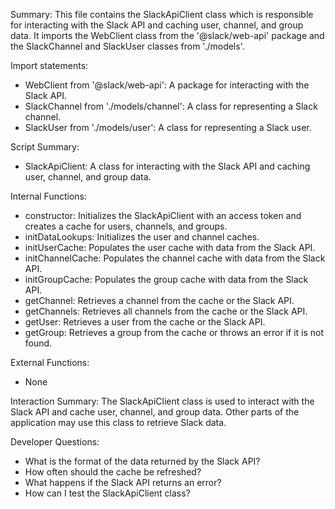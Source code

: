 Summary:
This file contains the SlackApiClient class which is responsible for interacting with the Slack API and caching user, channel, and group data. It imports the WebClient class from the '@slack/web-api' package and the SlackChannel and SlackUser classes from './models'.

Import statements:
- WebClient from '@slack/web-api': A package for interacting with the Slack API.
- SlackChannel from './models/channel': A class for representing a Slack channel.
- SlackUser from './models/user': A class for representing a Slack user.

Script Summary:
- SlackApiClient: A class for interacting with the Slack API and caching user, channel, and group data.

Internal Functions:
- constructor: Initializes the SlackApiClient with an access token and creates a cache for users, channels, and groups.
- initDataLookups: Initializes the user and channel caches.
- initUserCache: Populates the user cache with data from the Slack API.
- initChannelCache: Populates the channel cache with data from the Slack API.
- initGroupCache: Populates the group cache with data from the Slack API.
- getChannel: Retrieves a channel from the cache or the Slack API.
- getChannels: Retrieves all channels from the cache or the Slack API.
- getUser: Retrieves a user from the cache or the Slack API.
- getGroup: Retrieves a group from the cache or throws an error if it is not found.

External Functions:
- None

Interaction Summary:
The SlackApiClient class is used to interact with the Slack API and cache user, channel, and group data. Other parts of the application may use this class to retrieve Slack data.

Developer Questions:
- What is the format of the data returned by the Slack API?
- How often should the cache be refreshed?
- What happens if the Slack API returns an error?
- How can I test the SlackApiClient class?